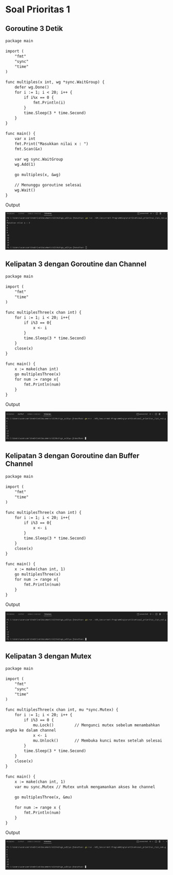# Soal Prioritas 1
## Goroutine 3 Detik

```
package main

import (
    "fmt"
    "sync"
    "time"
)

func multiples(x int, wg *sync.WaitGroup) {
    defer wg.Done()
    for i := 1; i < 20; i++ {
        if i%x == 0 {
            fmt.Println(i)
        }
        time.Sleep(3 * time.Second)
    }
}

func main() {
    var x int
    fmt.Print("Masukkan nilai x : ")
    fmt.Scan(&x)

    var wg sync.WaitGroup
    wg.Add(1)

    go multiples(x, &wg)

    // Menunggu goroutine selesai
    wg.Wait()
}
```

Output

![p1_no1](/09_Concurrent-Programming/screenshots/p1_no1.JPG)

## Kelipatan 3 dengan Goroutine dan Channel

```
package main

import (
    "fmt"
	"time"
)

func multiplesThree(x chan int) {
    for i := 1; i < 20; i++{
        if i%3 == 0{
        	x <- i
        }
		time.Sleep(3 * time.Second)
    } 
	close(x)
}

func main() {
	x := make(chan int)
    go multiplesThree(x)
	for num := range x{
		fmt.Println(num)
	}
}
```

Output

![p1_no2](/09_Concurrent-Programming/screenshots/p1_no2.JPG)

## Kelipatan 3 dengan Goroutine dan Buffer Channel

```
package main

import (
    "fmt"
	"time"
)

func multiplesThree(x chan int) {
    for i := 1; i < 20; i++{
        if i%3 == 0{
        	x <- i
        }
		time.Sleep(3 * time.Second)
    } 
	close(x)
}

func main() {
	x := make(chan int, 1)
    go multiplesThree(x)
	for num := range x{
		fmt.Println(num)
	}
}
```

Output

![p1_no3](/09_Concurrent-Programming/screenshots/p1_no3.JPG)

## Kelipatan 3 dengan Mutex

```
package main

import (
	"fmt"
	"sync"
	"time"
)

func multiplesThree(x chan int, mu *sync.Mutex) {
	for i := 1; i < 20; i++ {
		if i%3 == 0 {
			mu.Lock()         // Mengunci mutex sebelum menambahkan angka ke dalam channel
			x <- i
			mu.Unlock()       // Membuka kunci mutex setelah selesai
		}
		time.Sleep(3 * time.Second)
	}
	close(x)
}

func main() {
	x := make(chan int, 1)
	var mu sync.Mutex // Mutex untuk mengamankan akses ke channel

	go multiplesThree(x, &mu)

	for num := range x {
		fmt.Println(num)
	}
}
```

Output

![p1_no4](/09_Concurrent-Programming/screenshots/p1_no4.JPG)